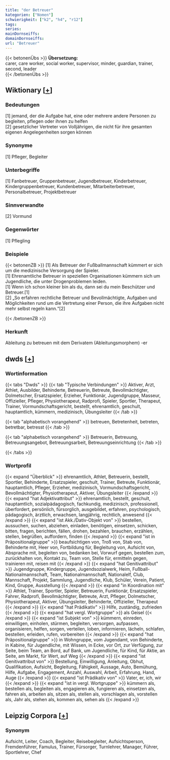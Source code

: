 ```yaml
---
title: "der Betreuer"
kategorien: ["Nomen"]
schwierigkeit: ["k2", "h4", "r12"]
tags:
series:
mainDornseiffs:
domainDornseiffs:
url: "Betreuer"
---
```


{{< betonenÜbs >}}
**Übersetzung:**  
carer, care worker, social worker, supervisor, minder, guardian, trainer, second, leader  
{{< /betonenÜbs >}}

## Wiktionary [[+](https://de.wiktionary.org/wiki/Betreuer)]

### Bedeutungen
[1] jemand, der die Aufgabe hat, eine oder mehrere andere Personen zu begleiten, pflegen oder ihnen zu helfen  
[2] gesetzlicher Vertreter von Volljährigen, die nicht für ihre gesamten eigenen Angelegenheiten sorgen können  

### Synonyme
[1] Pfleger, Begleiter  

### Unterbegriffe
[1] Fanbetreuer, Gruppenbetreuer, Jugendbetreuer, Kinderbetreuer, Kindergruppenbetreuer, Kundenbetreuer, Mitarbeiterbetreuer, Personalbetreuer, Projektbetreuer  

### Sinnverwandte
[2] Vormund  

### Gegenwörter
[1] Pflegling  

### Beispiele
{{< betonenZB >}}
[1] Als Betreuer der Fußballmannschaft kümmert er sich um die medizinische Versorgung der Spieler.  
[1] Ehrenamtliche Betreuer in speziellen Organisationen kümmern sich um Jugendliche, die unter Drogenproblemen leiden.  
[1] Wenn ich schon kleiner bin als du, dann sei du mein Beschützer und Betreuer.[1]  
[2] „So erfahren rechtliche Betreuer und Bevollmächtigte, Aufgaben und Möglichkeiten rund um die Vertretung einer Person, die ihre Aufgaben nicht mehr selbst regeln kann.“[2]  

{{< /betonenZB >}}
### Herkunft
Ableitung zu betreuen mit dem Derivatem (Ableitungsmorphem) -er  



## dwds [[+](https://www.dwds.de/wb/Betreuer)]

### Wortinformation
{{< tabs "Dwds" >}}
{{< tab "Typische Verbindungen" >}}
Aktiver, Arzt, Athlet, Ausbilder, Behinderte, Betreuerin, Betreute, Bevollmächtigter, Dolmetscher, Ersatzspieler, Erzieher, Funktionär, Jugendgruppe, Masseur, Offizieller, Pfleger, Physiotherapeut, Radprofi, Spieler, Sportler, Therapeut, Trainer, Vormundschaftsgericht, bestellt, ehrenamtlich, geschult, hauptamtlich, kümmern, medizinisch, Übungsleiter
{{< /tab >}}

{{< tab "alphabetisch vorangehend" >}}
betreuen, Betretenheit, betreten, betretbar, betresst
{{< /tab >}}

{{< tab "alphabetisch vorangehend" >}}
Betreuerin, Betreuung, Betreuungsangebot, Betreuungsarbeit, Betreuungseinrichtung
{{< /tab >}}

{{< /tabs >}}

### Wortprofil
{{< expand "Überblick" >}} ehrenamtlich, Athlet, Betreuerin, bestellt, Sportler, Behinderte, Ersatzspieler, geschult, Trainer, Betreute, Funktionär, hauptamtlich, Pfleger, Erzieher, medizinisch, Vormundschaftsgericht, Bevollmächtigter, Physiotherapeut, Aktiver, Übungsleiter {{< /expand >}}
{{< expand "hat Adjektivattribut" >}} ehrenamtlich, bestellt, geschult, hauptamtlich, sozialpädagogisch, fachkundig, medizinisch, professionell, überfordert, persönlich, fürsorglich, ausgebildet, erfahren, psychologisch, pädagogisch, ärztlich, erwachsen, langjährig, rechtlich, anwesend {{< /expand >}}
{{< expand "ist Akk./Dativ-Objekt von" >}} bestellen, aussuchen, suchen, abziehen, einladen, benötigen, einsetzen, schicken, bitten, fragen, berichten, fällen, drohen, bezahlen, brauchen, erzählen, stellen, begrüßen, auffordern, finden {{< /expand >}}
{{< expand "ist in Präpositionalgruppe" >}} beaufsichtigen von, Troß von, Stab von, Behinderte mit, Heer von, Fortbildung für, Begleitung von, Aufsicht von, Absprache mit, begleiten von, bedanken bei, Vorwurf gegen, bestellen zum, zurückhalten von, Kontakt zu, Team von, Stelle für, ermitteln gegen, trainieren mit, reisen mit {{< /expand >}}
{{< expand "hat Genitivattribut" >}} Jugendgruppe, Kindergruppe, Jugendsozialwerk, Heim, Fußball-Nationalmannschaft, Team, Nationalmannschaft, Nationalelf, Club, Mannschaft, Projekt, Sammlung, Jugendliche, Klub, Schüler, Verein, Patient, Kind, Gruppe, Ausstellung {{< /expand >}}
{{< expand "in Koordination mit" >}} Athlet, Trainer, Sportler, Spieler, Betreuerin, Funktionär, Ersatzspieler, Fahrer, Radprofi, Bevollmächtigter, Betreute, Arzt, Pfleger, Dolmetscher, Physiotherapeut, Aktiver, Übungsleiter, Behinderte, Offizieller, Therapeut {{< /expand >}}
{{< expand "hat Prädikativ" >}} Hilfe, zuständig, zufrieden {{< /expand >}}
{{< expand "hat vergl. Wortgruppe" >}} als Geisel {{< /expand >}}
{{< expand "ist Subjekt von" >}} kümmern, einreden, einwilligen, einholen, stürmen, begleiten, versorgen, aufpassen, organisieren, helfen, sorgen, verteilen, loben, informieren, lächeln, schlafen, bestellen, erleiden, rufen, vorbereiten {{< /expand >}}
{{< expand "hat Präpositionalgruppe" >}} in Wohngruppe, vom Jugendamt, von Behinderte, in Kabine, für Jugendliche, mit Wissen, in Ecke, vor Ort, zur Verfügung, zur Seite, beim Team, an Bord, auf Bank, um Jugendliche, für Kind, für Aktie, an Seite, am Markt, für Wert, auf Weg {{< /expand >}}
{{< expand "ist Genitivattribut von" >}} Bestellung, Einwilligung, Anleitung, Obhut, Qualifikation, Aufsicht, Begleitung, Fähigkeit, Aussage, Auto, Bemühung, Hilfe, Aufgabe, Engagement, Anzahl, Auswahl, Arbeit, Erfahrung, Hand, Auge {{< /expand >}}
{{< expand "ist Prädikativ von" >}} Vater, er, ich, wir {{< /expand >}}
{{< expand "ist in vergl. Wortgruppe" >}} kümmern als, bestellen als, begleiten als, engagieren als, fungieren als, einsetzen als, fahren als, arbeiten als, sitzen als, stellen als, vorschlagen als, vorstellen als, Jahr als, stehen als, kommen als, sehen als {{< /expand >}}

## Leipzig Corpora [[+](https://corpora.uni-leipzig.de/en/res?word=Betreuer&corpusId=deu_newscrawl-public_2018)]


### Synonym
Aufsicht, Leiter, Coach, Begleiter, Reisebegleiter, Aufsichtsperson, Fremdenführer, Famulus, Trainer, Fürsorger, Turnlehrer, Manager, Führer, Sportlehrer, Chef

